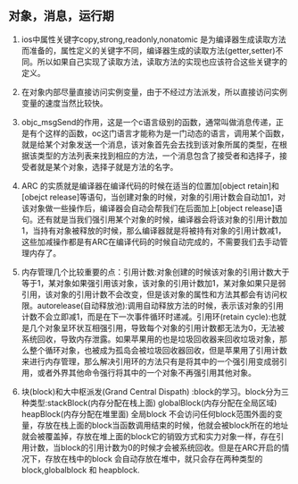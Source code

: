 

## 对象，消息，运行期

1. ios中属性关键字copy,strong,readonly,nonatomic 是为编译器生成读取方法而准备的，属性定义的关键字不同，编译器生成的读取方法(getter,setter)不同。所以如果自己实现了读取方法，读取方法的实现也应该符合这些关键字的定义。
2. 在对象内部尽量直接访问实例变量，由于不经过方法派发，所以直接访问实例变量的速度当然比较快。
3. objc_msgSend的作用，这是一个c语言级别的函数，通常叫做消息传递，正是有个这样的函数，oc这门语言才能称为是一门动态的语言，调用某个函数，就是给某个对象发送一个消息，该对象首先会去找到该对象所属的类型，在根据该类型的方法列表来找到相应的方法，一个消息包含了接受者和选择子，接受者就是某个对象，选择子就是方法的名字。
4. ARC 的实质就是编译器在编译代码的时候在适当的位置加[object  retain]和[obejct release]等语句，当创建对象的时候，对象的引用计数会自动加1，对该对象做一些操作后，编译器会自动会帮我们在后面加上[object release]语句。还有就是当我们强引用某个对象的时候，编译器会将该对象的引用计数加1，当持有对象被释放的时候，那么编译器就是将被持有对象的引用计数减1，这些加减操作都是有ARC在编译代码的时候自动完成的，不需要我们去手动管理内存了。

5. 内存管理几个比较重要的点：引用计数:对象创建的时候该对象的引用计数大于等于1，某对象如果强引用该对象，该对象的引用计数加1，某对象如果只是弱引用，该对象的引用计数不会改变，但是该对象的属性和方法其都会有访问权限。autorelease(自动释放池):调用自动释放方法的时候，表示该对象的引用计数不会立即减1，而是在下一次事件循环时递减。引用环(retain cycle):也就是几个对象呈环状互相强引用，导致每个对象的引用计数都无法为0，无法被系统回收，导致内存泄露。如果苹果用的也是垃圾回收器来回收垃圾对象，那么整个循环对象，也被成为孤岛会被垃圾回收器回收，但是苹果用了引用计数来进行内存管理，那么解决引用环的方法只有是将其中的一个强引用变成弱引用，或者外界其他命令强行将其中的一个对象不再强引用其他对象。
6. 块(block)和大中枢派发(Grand Central Dispath) :block的学习。block分为三种类型:stackBlock(内存分配在栈上面) globalBlock(内存分配在全局区域) heapBlock(内存分配在堆里面)  全局block 不会访问任何block范围外面的变量，存放在栈上面的block当函数调用结束的时候，他就会被block所在的地址就会被覆盖掉，存放在堆上面的block它的销毁方式和实力对象一样，存在引用计数，当block的引用计数为0的时候才会被系统回收。但是在ARC开启的情况下，存放在栈中的block 会自动存放在堆中，就只会存在两种类型的block,globalblock 和 heapblock.